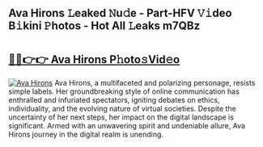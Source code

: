 ## Ava Hirons 𝙻eaked 𝙽u𝚍e - Part-HFV 𝚅𝚒deo B𝚒kini 𝙿hotos - Hot All 𝙻eaks m7QBz

# <h2><a href="http://ld3w6r4.urlbe.top/?page=Ava+Hirons">🔗🔗👉👉 Ava Hirons P𝚑oto𝚜Vid𝚎o</a></h2>

[![Ava Hirons](https://i.imgur.com/eBuTRDB.gif)](http://ld3w6r4.urlbe.top/?page=Ava+Hirons)
Ava Hirons, a multifaceted and polarizing personage, resists simple labels. Her groundbreaking style of online communication has enthralled and infuriated spectators, igniting debates on ethics, individuality, and the evolving nature of virtual societies. Despite the uncertainty of her next steps, her impact on the digital landscape is significant. Armed with an unwavering spirit and undeniable allure, Ava Hirons journey in the digital realm is unending.
